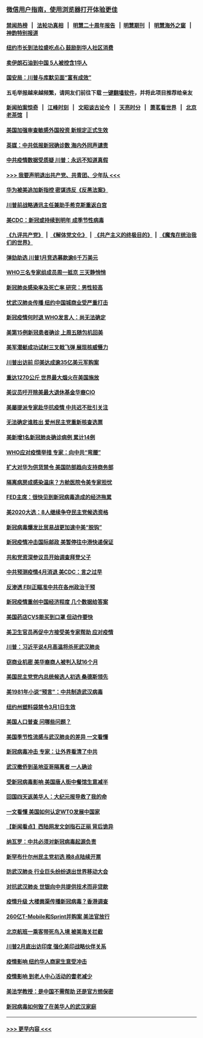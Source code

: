 ### [微信用户指南，使用浏览器打开体验更佳](https://github.com/gfw-breaker/banned-news1/blob/master/indexes/wechat-guide.md?t=0)
#### [禁闻热榜](热点新闻.md?t=0)  &nbsp;&nbsp;|&nbsp;&nbsp; [法轮功真相](https://github.com/gfw-breaker/truth/blob/master/README.md?t=0) &nbsp;&nbsp;|&nbsp;&nbsp; [明慧二十周年报告](https://github.com/gfw-breaker/mh-reports/blob/master/README.md?t=0) &nbsp;&nbsp;|&nbsp;&nbsp;[明慧期刊](https://github.com/gfw-breaker/mh-qikan) &nbsp;&nbsp;|&nbsp;&nbsp; [明慧海外之窗](https://github.com/gfw-breaker/mh-news/blob/master/README.md?t=0) &nbsp;&nbsp;|&nbsp;&nbsp; [神韵特别报道](https://github.com/gfw-breaker/mh-news/blob/master/shenyun.md?t=0)
#### [纽约市长到法拉盛吃点心  鼓励到华人社区消费](../pages/nsc412/n11868197.md?t=02141411) 
#### [卖伊朗石油到中国  5人被控含1华人](../pages/nsc412/n11867988.md?t=02141411) 
#### [国安局：川普与库默见面“富有成效”](../pages/nsc412/n11867976.md?t=02141411) 
#### 五毛举报越来越频繁，请网友们前往下载 [一键翻墙软件](https://github.com/gfw-breaker/ssr-accounts)，并将此项目推荐给亲友
#### [新闻拍案惊奇](https://github.com/gfw-breaker/banned-news1/blob/master/pages/link4.md) &nbsp;&nbsp;|&nbsp;&nbsp; [江峰时刻](https://github.com/gfw-breaker/banned-news1/blob/master/pages/link4.md) &nbsp;&nbsp;|&nbsp;&nbsp; [文昭谈古论今](https://github.com/gfw-breaker/banned-news1/blob/master/pages/link4.md) &nbsp;&nbsp;|&nbsp;&nbsp; [天亮时分](https://github.com/gfw-breaker/banned-news1/blob/master/pages/link4.md) &nbsp;&nbsp;|&nbsp;&nbsp; [萧茗看世界](https://github.com/gfw-breaker/banned-news1/blob/master/pages/link4.md) &nbsp;&nbsp;|&nbsp;&nbsp; [北京老茶馆](https://github.com/gfw-breaker/banned-news1/blob/master/pages/link4.md) &nbsp;&nbsp;|&nbsp;&nbsp; 
#### [美国加强审查敏感外国投资 新规定正式生效](../pages/nsc412/n11868041.md?t=02141411) 
#### [英媒：中共低报新冠确诊数 海内外同声谴责](../pages/nsc412/n11867421.md?t=02141411) 
#### [中共疫情数据受质疑 川普：永远不知道真假](../pages/nsc412/n11867195.md?t=02141411) 
#### [>>> 我要声明退出共产党、共青团、少年队 <<<](https://github.com/begood0513/goodnews/blob/master/quit/letter.md) 
#### [华为被美追加新指控 密谋违反《反黑法案》](../pages/nsc412/n11867191.md?t=02141411) 
#### [川普前战略通讯主任兼助手希克斯重返白宫](../pages/nsc412/n11867104.md?t=02141411) 
#### [美CDC：新冠或持续到明年 成季节性病毒](../pages/nsc412/n11867279.md?t=02141411) 
#### [《九评共产党》](https://github.com/begood0513/9ping.md/blob/master/README.md) &nbsp;|&nbsp; [《解体党文化》](../../../../jtdwh.md/blob/master/README.md)  &nbsp;|&nbsp; [《共产主义的终极目的》](../../../../gczydzjmd.md/blob/master/README.md) &nbsp;|&nbsp; [《魔鬼在统治我们的世界》](../../../../mgztzwmdsj.md/blob/master/README.md) 
#### [弹劾助选 川普1月竞选募款逾6千万美元](../pages/nsc412/n11866950.md?t=02141411) 
#### [WHO三名专家组成员周一抵京 三天静悄悄](../pages/nsc412/n11866947.md?t=02141411) 
#### [新冠肺炎感染率及死亡率 研究：男性较高](../pages/nsc412/n11866956.md?t=02141411) 
#### [忧武汉肺炎传播 纽约中国城商业受严重打击](../pages/nsc412/n11866902.md?t=02141411) 
#### [新冠疫情何时退 WHO发言人：尚无法确定](../pages/nsc412/n11866864.md?t=02141411) 
#### [美第15例新冠患者确诊 上周五随包机回美](../pages/nsc412/n11866852.md?t=02141411) 
#### [美军潜艇成功试射三叉戟飞弹 展现核威慑力](../pages/nsc412/n11866046.md?t=02141411) 
#### [川普出访前 印美达成逾35亿美元军购案](../pages/nsc412/n11865444.md?t=02141411) 
#### [重达1270公斤 世界最大烟火在美国施放](../pages/nsc412/n11865198.md?t=02141411) 
#### [美议员吁开除美最大退休基金华裔CIO](../pages/nsc412/n11865230.md?t=02141411) 
#### [美屡提派专家赴华抗疫情 中共迟不批引关注](../pages/nsc412/n11864719.md?t=02141411) 
#### [无法确定谁胜出 爱州民主党重新核查选票](../pages/nsc412/n11864830.md?t=02141411) 
#### [美新增1名新冠肺炎确诊病例 累计14例](../pages/nsc412/n11864893.md?t=02141411) 
#### [WHO应对疫情举措 专家：向中共“弯腰”](../pages/nsc412/n11864727.md?t=02141411) 
#### [扩大对华为供货禁令 美国防部趋向支持商务部](../pages/nsc412/n11864773.md?t=02141411) 
#### [隔离病房成感染温床？方舱医院令美专家担忧](../pages/nsc412/n11864575.md?t=02141411) 
#### [FED主席：很快见到新冠病毒造成的经济拖累](../pages/nsc412/n11864507.md?t=02141411) 
#### [美2020大选：8人继续争夺民主党候选资格](../pages/nsc412/n11864327.md?t=02141411) 
#### [新冠病毒爆发比贸易战更加速中美“脱钩”](../pages/nsc412/n11864470.md?t=02141411) 
#### [新冠疫情冲击国际邮政 美暂停往中港快递保证](../pages/nsc412/n11864207.md?t=02141411) 
#### [共和党资深参议员开始调查拜登父子](../pages/nsc412/n11863984.md?t=02141411) 
#### [中共预测疫情4月消退 美CDC：言之过早](../pages/nsc412/n11864310.md?t=02141411) 
#### [反渗透 FBI正瞄准中共在各州政治干预](../pages/nsc412/n11864300.md?t=02141411) 
#### [新冠疫情重创中国经济程度 几个数据给答案](../pages/nsc412/n11864203.md?t=02141411) 
#### [美国药店CVS能买到口罩 但动作要快](../pages/nsc412/n11862438.md?t=02141411) 
#### [美卫生官员再促中方接受美专家帮助 应对疫情](../pages/nsc412/n11864043.md?t=02141411) 
#### [川普：习近平说4月高温将杀死武汉肺炎](../pages/nsc412/n11860814.md?t=02141411) 
#### [窃商业机密 美华裔商人被判入狱16个月](../pages/nsc412/n11863911.md?t=02141411) 
#### [美国民主党党内总统候选人初选 桑德斯领先](../pages/nsc412/n11863475.md?t=02141411) 
#### [美1981年小说“预言”：中共制造武汉病毒](../pages/nsc412/n11863306.md?t=02141411) 
#### [纽约州塑料袋禁令3月1日生效](../pages/nsc412/n11862832.md?t=02141411) 
#### [美国人口普查  问哪些问题？](../pages/nsc412/n11862808.md?t=02141411) 
#### [美国季节性流感与武汉肺炎的差异 一文看懂](../pages/nsc412/n11862428.md?t=02141411) 
#### [新冠病毒冲击 专家：让外界看清了中共](../pages/nsc412/n11862280.md?t=02141411) 
#### [武汉撤侨到圣地亚哥隔离者 一人确诊](../pages/nsc412/n11862460.md?t=02141411) 
#### [受新冠病毒影响 美国唐人街中餐馆生意减半](../pages/nsc412/n11861940.md?t=02141411) 
#### [回国四天返美华人：大纪元报导救了我的命](../pages/nsc412/n11862181.md?t=02141411) 
#### [一文看懂 美国如何认定WTO发展中国家](../pages/nsc412/n11862051.md?t=02141411) 
#### [【新闻看点】西陆网发文剑指石正丽 背后诡异](../pages/nsc412/n11861792.md?t=02141411) 
#### [纳瓦罗：中共必须对新冠病毒起源负责](../pages/nsc412/n11861810.md?t=02141411) 
#### [新罕布什尔州民主党初选 晚8点陆续开票](../pages/nsc412/n11861872.md?t=02141411) 
#### [防武汉肺炎 行业巨头纷纷退出世界移动大会](../pages/nsc412/n11861795.md?t=02141411) 
#### [对抗武汉肺炎 世银向中共提供技术而非贷款](../pages/nsc412/n11861652.md?t=02141411) 
#### [疫情升级 大楼粪渠传播新冠病毒？香港调查](../pages/nsc412/n11861556.md?t=02141411) 
#### [260亿T-Mobile和Sprint并购案 美法官放行](../pages/nsc412/n11861511.md?t=02141411) 
#### [北京航班一乘客带死鸟入境 被美海关拦截](../pages/nsc412/n11861317.md?t=02141411) 
#### [川普2月底出访印度 强化美印战略伙伴关系](../pages/nsc412/n11860557.md?t=02141411) 
#### [疫情影响  纽约华人商家生意受冲击](../pages/nsc412/n11860284.md?t=02141411) 
#### [疫情影响  到老人中心活动的耆老减少](../pages/nsc412/n11860199.md?t=02141411) 
#### [美法学教授：是中国不需帮助 还是官方想保密](../pages/nsc412/n11859492.md?t=02141411) 
#### [新冠病毒如何毁了在美华人的武汉家庭](../pages/nsc412/n11859524.md?t=02141411) 

----
#### [ >>> 更早内容 <<< ](../indexes/nsc412-earlier.md)
